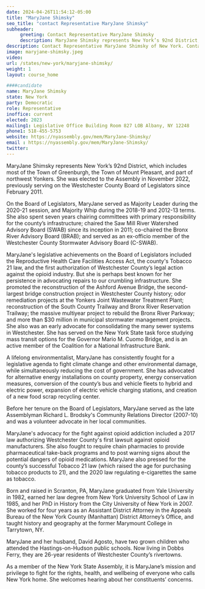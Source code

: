 ```yaml
---
date: 2024-04-26T11:54:12-05:00
title: "MaryJane Shimsky"
seo_title: "contact Representative MaryJane Shimsky"
subheader:
     greeting: Contact Representative MaryJane Shimsky
     description: MaryJane Shimsky represents New York’s 92nd District, which includes most of the Town of Greenburgh, the Town of Mount Pleasant, and part of northwest Yonkers. She was elected to the Assembly in November 2022, previously serving on the Westchester County Board of Legislators since February 2011.
description: Contact Representative MaryJane Shimsky of New York. Contact information for MaryJane Shimsky includes email address, phone number, and mailing address.
image: maryjane-shimsky.jpeg
video:
url: /states/new-york/maryjane-shimsky/
weight: 1
layout: course_home

####candidate
name: MaryJane Shimsky
state: New York
party: Democratic
role: Representative
inoffice: current
elected: 2023
mailing1: Legislative Office Building Room 827 LOB Albany, NY 12248
phone1: 518-455-5753
website: https://nyassembly.gov/mem/MaryJane-Shimsky/
email : https://nyassembly.gov/mem/MaryJane-Shimsky/
twitter:
---
```


MaryJane Shimsky represents New York’s 92nd District, which includes most of the Town of Greenburgh, the Town of Mount Pleasant, and part of northwest Yonkers. She was elected to the Assembly in November 2022, previously serving on the Westchester County Board of Legislators since February 2011.

On the Board of Legislators, MaryJane served as Majority Leader during the 2020-21 session, and Majority Whip during the 2018-19 and 2012-13 terms. She also spent seven years chairing committees with primary responsibility for the county’s infrastructure; chaired the Saw Mill River Watershed Advisory Board (SWAB) since its inception in 2011; co-chaired the Bronx River Advisory Board (BRAB); and served as an ex-officio member of the Westchester County Stormwater Advisory Board (C-SWAB).

MaryJane's legislative achievements on the Board of Legislators included the Reproductive Health Care Facilities Access Act, the county's Tobacco 21 law, and the first authorization of Westchester County’s legal action against the opioid industry. But she is perhaps best known for her persistence in advocating repairs to our crumbling infrastructure. She promoted the reconstruction of the Ashford Avenue Bridge, the second-largest bridge construction project in Westchester County history; odor remediation projects at the Yonkers Joint Wastewater Treatment Plant; reconstruction of the South County Trailway and Bronx River Reservation Trailway; the massive multiyear project to rebuild the Bronx River Parkway; and more than $30 million in municipal stormwater management projects. She also was an early advocate for consolidating the many sewer systems in Westchester. She has served on the New York State task force studying mass transit options for the Governor Mario M. Cuomo Bridge, and is an active member of the Coalition for a National Infrastructure Bank.

A lifelong environmentalist, MaryJane has consistently fought for a legislative agenda to fight climate change and other environmental damage, while simultaneously reducing the cost of government. She has advocated for alternative energy installations on county property, energy conservation measures, conversion of the county’s bus and vehicle fleets to hybrid and electric power, expansion of electric vehicle charging stations, and creation of a new food scrap recycling center.

Before her tenure on the Board of Legislators, MaryJane served as the late Assemblyman Richard L. Brodsky's Community Relations Director (2007-10) and was a volunteer advocate in her local communities.

MaryJane's advocacy for the fight against opioid addiction included a 2017 law authorizing Westchester County's first lawsuit against opioid manufacturers. She also fought to require chain pharmacies to provide pharmaceutical take-back programs and to post warning signs about the potential dangers of opioid medications. MaryJane also pressed for the county’s successful Tobacco 21 law (which raised the age for purchasing tobacco products to 21), and the 2020 law regulating e-cigarettes the same as tobacco.

Born and raised in Scranton, PA, MaryJane graduated from Yale University in 1982, earned her law degree from New York University School of Law in 1985, and her PhD in History from the City University of New York in 2007. She worked for four years as an Assistant District Attorney in the Appeals Bureau of the New York County (Manhattan) District Attorney’s Office, and taught history and geography at the former Marymount College in Tarrytown, NY.

MaryJane and her husband, David Agosto, have two grown children who attended the Hastings-on-Hudson public schools. Now living in Dobbs Ferry, they are 26-year residents of Westchester County’s rivertowns.

As a member of the New York State Assembly, it is MaryJane’s mission and privilege to fight for the rights, health, and wellbeing of everyone who calls New York home. She welcomes hearing about her constituents’ concerns.
